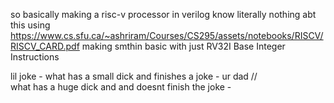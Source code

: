 so basically making a risc-v processor in verilog
know literally nothing abt this 
using https://www.cs.sfu.ca/~ashriram/Courses/CS295/assets/notebooks/RISCV/RISCV_CARD.pdf
making smthin basic with just RV32I Base Integer Instructions

lil joke - what has a small dick and finishes a joke - ur dad    //  
           what has a huge dick and and doesnt finish the joke - 
